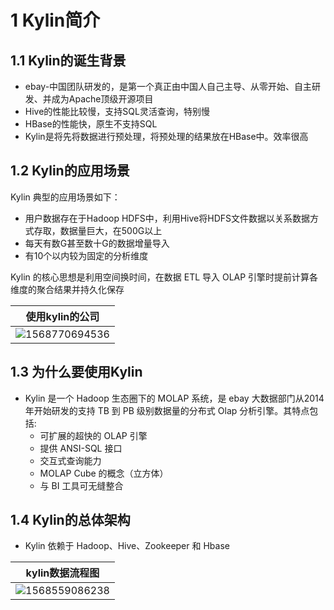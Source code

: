 # 1 Kylin简介

## 1.1 Kylin的诞生背景
- ebay-中国团队研发的，是第一个真正由中国人自己主导、从零开始、自主研发、并成为Apache顶级开源项目
- Hive的性能比较慢，支持SQL灵活查询，特别慢
- HBase的性能快，原生不支持SQL
- Kylin是将先将数据进行预处理，将预处理的结果放在HBase中。效率很高

## 1.2 Kylin的应用场景

Kylin 典型的应用场景如下：

- 用户数据存在于Hadoop HDFS中，利用Hive将HDFS文件数据以关系数据方式存取，数据量巨大，在500G以上
- 每天有数G甚至数十G的数据增量导入
- 有10个以内较为固定的分析维度

Kylin 的核心思想是利用空间换时间，在数据 ETL 导入 OLAP 引擎时提前计算各维度的聚合结果并持久化保存

| 使用kylin的公司                            |
| ------------------------------------------ |
| ![1568770694536](https://user-images.githubusercontent.com/75486726/180648086-881a0219-31ba-49a5-bba4-4893c51154b0.png) |

## 1.3 为什么要使用Kylin

- Kylin 是一个 Hadoop 生态圈下的 MOLAP 系统，是 ebay 大数据部门从2014 年开始研发的支持 TB 到 PB 级别数据量的分布式 Olap 分析引擎。其特点包括:
    - 可扩展的超快的 OLAP 引擎
    - 提供 ANSI-SQL 接口
    - 交互式查询能力
    - MOLAP Cube 的概念（立方体）
    - 与 BI 工具可无缝整合

## 1.4 Kylin的总体架构

- Kylin 依赖于 Hadoop、Hive、Zookeeper 和 Hbase

| kylin数据流程图                                              |
| ------------------------------------------------------------ |
| ![1568559086238](https://user-images.githubusercontent.com/75486726/180648096-fd19fe45-6054-4d23-8cfd-d2f17ea58db5.png) |
